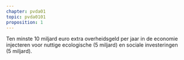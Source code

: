 ```yaml
---
chapter: pvda01
topic: pvda0101
proposition: 1
---
```

Ten minste 10 miljard euro extra overheidsgeld per jaar in de economie injecteren voor nuttige ecologische (5 miljard) en sociale investeringen (5 miljard).
